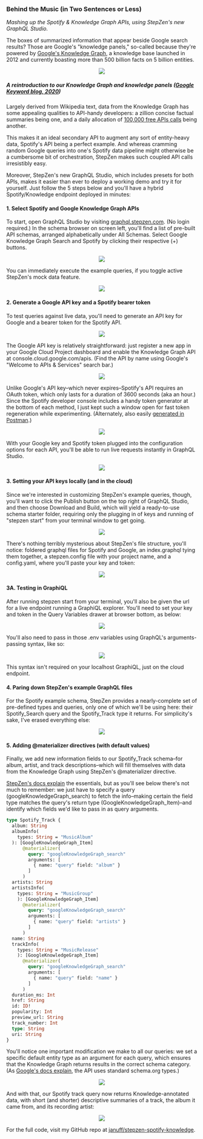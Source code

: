 ### Behind the Music (in Two Sentences or Less)  ###
*Mashing up the Spotify & Knowledge Graph APIs, using StepZen's new GraphQL Studio.*

The boxes of summarized information that appear beside Google search results? Those are Google's "knowledge panels," so-called because they're powered by [Google's Knowledge Graph](https://medium.com/r/?url=https%3A%2F%2Fen.wikipedia.org%2Fwiki%2FGoogle_Knowledge_Graph), a knowledge base launched in 2012 and currently boasting more than 500 billion facts on 5 billion entities.

<p align="center">
  <img src="././images/sidebar.png"/>
</p>

##### *A reintroduction to our Knowledge Graph and knowledge panels ([Google Keyword blog, 2020](https://medium.com/r/?url=https%3A%2F%2Fblog.google%2Fproducts%2Fsearch%2Fabout-knowledge-graph-and-knowledge-panels%2F))* #####

Largely derived from Wikipedia text, data from the Knowledge Graph has some appealing qualities to API-handy developers: a zillion concise factual summaries being one, and a daily allocation of [100,000 free APIs calls](https://medium.com/r/?url=https%3A%2F%2Fdevelopers.google.com%2Fknowledge-graph%2Freference%2Frest%2Fv1%2Fusage-limits) being another.

This makes it an ideal secondary API to augment any sort of entity-heavy data, Spotify's API being a perfect example. And whereas cramming random Google queries into one's Spotify data pipeline might otherwise be a cumbersome bit of orchestration, StepZen makes such coupled API calls irresistibly easy.

Moreover, StepZen's new GraphQL Studio, which includes presets for both APIs, makes it easier than ever to deploy a working demo and try it for yourself. Just follow the 5 steps below and you'll have a hybrid Spotify/Knowledge endpoint deployed in minutes:

#### 1. Select Spotify and Google Knowledge Graph APIs ####

To start, open GraphQL Studio by visiting [graphql.stepzen.com](http://graphql.stepzen.com). (No login required.) In the schema browser on screen left, you'll find a list of pre-built API schemas, arranged alphabetically under All Schemas. Select Google Knowledge Graph Search and Spotify by clicking their respective (+) buttons.

<p align="center">
  <img src="././images/presets.png"/>
</p>

You can immediately execute the example queries, if you toggle active StepZen's mock data feature.

<p align="center">
  <img src="././images/mockdata.png"/>
</p>

#### 2. Generate a Google API key and a Spotify bearer token ####

To test queries against live data, you'll need to generate an API key for Google and a bearer token for the Spotify API.

<p align="center">
  <img src="././images/apisandservices.png"/>
</p>

The Google API key is relatively straightforward: just register a new app in your Google Cloud Project dashboard and enable the Knowledge Graph API at console.cloud.google.com/apis. (Find the API by name using Google's "Welcome to APIs & Services" search bar.)

<p align="center">
  <img src="././images/googletoken.png"/>
</p>

Unlike Google's API key–which never expires–Spotify's API requires an OAuth token, which only lasts for a duration of 3600 seconds (aka an hour.) Since the Spotify developer console includes a handy token generator at the bottom of each method, I just kept such a window open for fast token regeneration while experimenting. (Alternately, also easily [generated in Postman](https://medium.com/r/?url=https%3A%2F%2Fblog.postman.com%2Fspotify-music-discovery-with-postman%2F).)

<p align="center">
  <img src="././images/spotifygettoken.png"/>
</p>

With your Google key and Spotify token plugged into the configuration options for each API, you'll be able to run live requests instantly in GraphQL Studio.

<p align="center">
  <img src="././images/studioconfig.png"/>
</p>

#### 3. Setting your API keys locally (and in the cloud) ####

Since we're interested in customizing StepZen's example queries, though, you'll want to click the Publish button on the top right of GraphQL Studio, and then choose Download and Build, which will yield a ready-to-use schema starter folder, requiring only the plugging in of keys and running of "stepzen start" from your terminal window to get going.

<p align="center">
  <img src="././images/studiodownload.png"/>
</p>

There's nothing terribly mysterious about StepZen's file structure, you'll notice: foldered graphql files for Spotify and Google, an index.graphql tying them together, a stepzen.config file with your project name, and a config.yaml, where you'll paste your key and token:

<p align="center">
  <img src="././images/configyaml.png"/>
</p>

#### 3A. Testing in GraphiQL ####

After running stepzen start from your terminal, you'll also be given the url for a live endpoint running a GraphiQL explorer. You'll need to set your key and token in the Query Variables drawer at browser bottom, as below:

<p align="center">
  <img src="././images/queryvars.png"/>
</p>

You'll also need to pass in those .env variables using GraphQL's arguments-passing syntax, like so:

<p align="center">
  <img src="././images/argumentsyntax.png"/>
</p>

This syntax isn't required on your localhost GraphiQL, just on the cloud endpoint.

#### 4. Paring down StepZen's example GraphQL files ####

For the Spotify example schema, StepZen provides a nearly-complete set of pre-defined types and queries, only one of which we'll be using here: their Spotify_Search query and the Spotify_Track type it returns. For simplicity's sake, I've erased everything else:

<p align="center">
  <img src="././images/spotifyschema.png"/>
</p>

#### 5. Adding @materializer directives (with default values) ####

Finally, we add new information fields to our Spotify_Track schema–for album, artist, and track descriptions–which will fill themselves with data from the Knowledge Graph using StepZen's @materializer directive. 

[StepZen's docs explain](https://medium.com/r/?url=https%3A%2F%2Fstepzen.com%2Fdocs%2Ffeatures%2Flinking-types) the essentials, but as you'll see below there's not much to remember: we just have to specify a query (googleKnowledgeGraph_search) to fetch the info–making certain the field type matches the query's return type (GoogleKnowledgeGraph_Item)–and identify which fields we'd like to pass in as query arguments.

```graphql
type Spotify_Track {
  album: String
  albumInfo(
    types: String = "MusicAlbum"
  ): [GoogleKnowledgeGraph_Item]
      @materializer(
        query: "googleKnowledgeGraph_search"
        arguments: [
          { name: "query" field: "album" }
        ]
      )
  artists: String
  artistsInfo(
    types: String = "MusicGroup"
    ): [GoogleKnowledgeGraph_Item]
      @materializer(
        query: "googleKnowledgeGraph_search"
        arguments: [
          { name: "query" field: "artists" }
        ]
      )
  name: String
  trackInfo(
    types: String = "MusicRelease"
    ): [GoogleKnowledgeGraph_Item]
      @materializer(
        query: "googleKnowledgeGraph_search"
        arguments: [
          { name: "query" field: "name" }
        ]
      )
  duration_ms: Int
  href: String
  id: ID!
  popularity: Int
  preview_url: String
  track_number: Int
  type: String
  uri: String
}
```

You'll notice one important modification we make to all our queries: we set a specific default entity type as an argument for each query, which ensures that the Knowledge Graph returns results in the correct schema category. (As [Google's docs explain](https://medium.com/r/?url=https%3A%2F%2Fdevelopers.google.com%2Fknowledge-graph), the API uses standard schema.org types.)

<p align="center">
  <img src="././images/entities.png"/>
</p>

And with that, our Spotify track query now returns Knowledge-annotated data, with short (and shorter) descriptive summaries of a track, the album it came from, and its recording artist:

<p align="center">
  <img src="././images/annotatedgraph.png"/>
</p>

For the full code, visit my GitHub repo at [januff/stepzen-spotify-knowledge](http://www.github.com/januff/stepzen-spotify-knowledge).